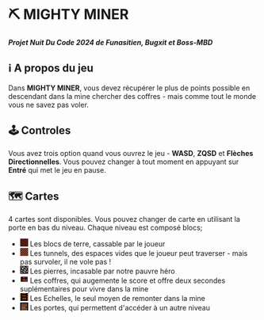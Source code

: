 # ⛏️ MIGHTY MINER
##### Projet Nuit Du Code 2024 de Funasitien, Bugxit et Boss-MBD

## ℹ️ A propos du jeu
Dans **MIGHTY MINER**, vous devez récupérer le plus de points possible en descendant  dans la mine chercher des coffres - mais comme tout le monde vous ne savez pas voler.

## 🕹️ Controles
Vous avez trois option quand vous ouvrez le jeu - **WASD**, **ZQSD** et **Flèches Directionnelles**. Vous pouvez changer à tout moment en appuyant sur **Entré** qui met le jeu en pause.

## 🗺️ Cartes
4 cartes sont disponibles. Vous pouvez changer de carte en utilisant la porte en bas du niveau. Chaque niveau est composé blocs; 
- ![Bloc d'air](./bloc.png) Les blocs de terre, cassable par le joueur
- ![Bloc d'air](./air.png) Les tunnels, des espaces vides que le joueur peut traverser - mais pas survoler, il ne vole pas !
- ![Bloc d'air](./pierre.png) Les pierres, incasable par notre pauvre héro
- ![Bloc d'air](./coffre.png) Les coffres, qui augemente le score et offre deux secondes suplémentaires pour vivre dans la mine
- ![Bloc d'air](./echelle.png) Les Echelles, le seul moyen de remonter dans la mine
- ![Bloc d'air](./porte.png) Les portes, qui permettent d'accéder à un autre niveau 
